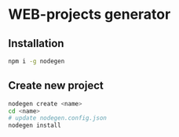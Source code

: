 # WEB-projects generator

## Installation

```bash
npm i -g nodegen
```

## Create new project
```bash
nodegen create <name>
cd <name>
# update nodegen.config.json
nodegen install
```



